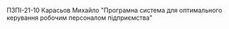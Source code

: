 ПЗПІ-21-10
Карасьов Михайло
"Програмна система для оптимального керування робочим персоналом підприємства"
